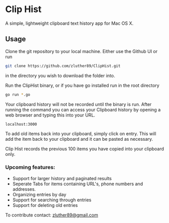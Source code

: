 # Clip Hist

A simple, lightweight clipboard text history app for Mac OS X.

## Usage

Clone the git repository to your local machine. Either use the Github UI or run

```bash
git clone https://github.com/zluther89/ClipHist.git
```

in the directory you wish to download the folder into.

Run the ClipHist binary, or if you have go installed run in the root directory

```bash
go run *.go
```

Your clipboard history will not be recorded until the binary is run. After running the command you can access your Clipboard history by opening a web browser and typing this into your URL.

```bash
localhost:3000
```

To add old items back into your clipboard, simply click on entry. This will add the item back to your clipboard and it can be pasted as necessary.

Clip Hist records the previous 100 items you have copied into your clipboard only.

### Upcoming features:

- Support for larger history and paginated results
- Seperate Tabs for items containing URL's, phone numbers and addresses.
- Organizing entries by day
- Support for searching through entries
- Support for deleting old entries

To contribute contact: zluther89@gmail.com
